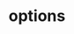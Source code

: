 ---
title: options
api:
  file: api_gateway_swagger.json
  operationId: options_api-v2-licenses-mintingfees-licensemintingfeepaidid
hidden: false
---
